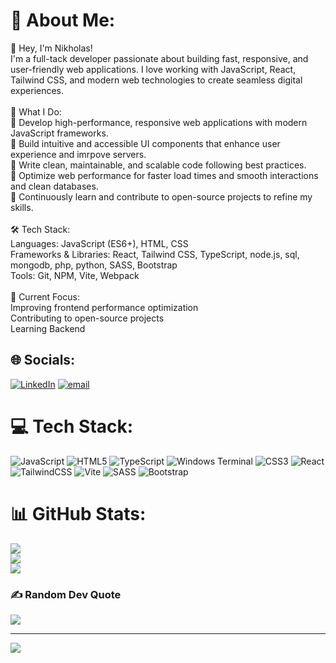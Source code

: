 # 💫 About Me:
👋 Hey, I'm Nikholas!<br>I'm a full-tack developer passionate about building fast, responsive, and user-friendly web applications. I love working with JavaScript, React, Tailwind CSS, and modern web technologies to create seamless digital experiences.<br><br>🚀 What I Do:<br>🔹 Develop high-performance, responsive web applications with modern JavaScript frameworks.<br>🔹 Build intuitive and accessible UI components that enhance user experience and imrpove servers.<br>🔹 Write clean, maintainable, and scalable code following best practices.<br>🔹 Optimize web performance for faster load times and smooth interactions and clean databases.<br>🔹 Continuously learn and contribute to open-source projects to refine my skills.<br><br>🛠 Tech Stack:<br>Languages: JavaScript (ES6+), HTML, CSS<br>Frameworks & Libraries: React, Tailwind CSS, TypeScript, node.js, sql, mongodb, php, python, SASS, Bootstrap<br>Tools: Git, NPM, Vite, Webpack<br><br>📌 Current Focus:<br>Improving frontend performance optimization<br>Contributing to open-source projects<br>Learning Backend 


## 🌐 Socials:
[![LinkedIn](https://img.shields.io/badge/LinkedIn-%230077B5.svg?logo=linkedin&logoColor=white)](https://linkedin.com/in/nikholasbenel) [![email](https://img.shields.io/badge/Email-D14836?logo=gmail&logoColor=white)](mailto:nikholas123@hotmail.com) 

# 💻 Tech Stack:
![JavaScript](https://img.shields.io/badge/javascript-%23323330.svg?style=for-the-badge&logo=javascript&logoColor=%23F7DF1E) ![HTML5](https://img.shields.io/badge/html5-%23E34F26.svg?style=for-the-badge&logo=html5&logoColor=white) ![TypeScript](https://img.shields.io/badge/typescript-%23007ACC.svg?style=for-the-badge&logo=typescript&logoColor=white) ![Windows Terminal](https://img.shields.io/badge/Windows%20Terminal-%234D4D4D.svg?style=for-the-badge&logo=windows-terminal&logoColor=white) ![CSS3](https://img.shields.io/badge/css3-%231572B6.svg?style=for-the-badge&logo=css3&logoColor=white) ![React](https://img.shields.io/badge/react-%2320232a.svg?style=for-the-badge&logo=react&logoColor=%2361DAFB) ![TailwindCSS](https://img.shields.io/badge/tailwindcss-%2338B2AC.svg?style=for-the-badge&logo=tailwind-css&logoColor=white) ![Vite](https://img.shields.io/badge/vite-%23646CFF.svg?style=for-the-badge&logo=vite&logoColor=white) ![SASS](https://img.shields.io/badge/SASS-hotpink.svg?style=for-the-badge&logo=SASS&logoColor=white) ![Bootstrap](https://img.shields.io/badge/bootstrap-%238511FA.svg?style=for-the-badge&logo=bootstrap&logoColor=white)
# 📊 GitHub Stats:
![](https://github-readme-stats.vercel.app/api?username=nikholas117&theme=dark&hide_border=false&include_all_commits=false&count_private=false)<br/>
![](https://github-readme-streak-stats.herokuapp.com/?user=nikholas117&theme=dark&hide_border=false)<br/>
![](https://github-readme-stats.vercel.app/api/top-langs/?username=nikholas117&theme=dark&hide_border=false&include_all_commits=false&count_private=false&layout=compact)

### ✍️ Random Dev Quote
![](https://quotes-github-readme.vercel.app/api?type=horizontal&theme=light)

---
[![](https://visitcount.itsvg.in/api?id=nikholas117&icon=0&color=0)](https://visitcount.itsvg.in)

<!-- Proudly created with GPRM ( https://gprm.itsvg.in ) -->
